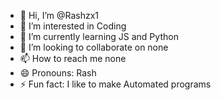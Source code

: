 - 👋 Hi, I’m @Rashzx1
- 👀 I’m interested in Coding
- 🌱 I’m currently learning JS and Python
- 💞️ I’m looking to collaborate on none
- 📫 How to reach me none
- 😄 Pronouns: Rash
- ⚡ Fun fact: I like to make Automated programs
  

<!---
Rashzx1/Rashzx1 is a ✨ special ✨ repository because its `README.md` (this file) appears on your GitHub profile.
You can click the Preview link to take a look at your changes.
--->
